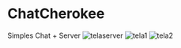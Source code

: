 # ChatCherokee
Simples Chat + Server
![telaserver](https://github.com/Mizugue/ChatCherokee/assets/126506298/d5feb7a1-8525-466c-ae97-5f461f92075b)
![tela1](https://github.com/Mizugue/ChatCherokee/assets/126506298/82cc2819-d831-40e9-b50d-8350fe5387fd)
![tela2](https://github.com/Mizugue/ChatCherokee/assets/126506298/ed69e2d4-911b-46e3-b24c-a682a63ea258)
